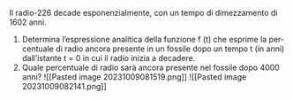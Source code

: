 Il radio-226 decade esponenzialmente, con un tempo di dimezzamento di 1602  anni. 
1) Determina l’espressione analitica della funzione f (t) che esprime la per-centuale di radio ancora presente in un fossile dopo un tempo t (in anni) dall’istante t = 0 in cui il radio inizia a decadere.
2)  Quale percentuale di radio sarà ancora presente nel fossile dopo 4000 anni?
![[Pasted image 20231009081519.png]]
![[Pasted image 20231009082141.png]]
